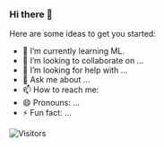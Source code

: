 ### Hi there 👋
Here are some ideas to get you started:

- 🌱 I’m currently learning ML.
- 👯 I’m looking to collaborate on ...
- 🤔 I’m looking for help with ...
- 💬 Ask me about ...
- 📫 How to reach me: 
- 😄 Pronouns: ...
- ⚡ Fun fact: ...

![Visitors](https://visitor-badge.glitch.me/badge?page_id=harshalstomp.visitor-badge)

